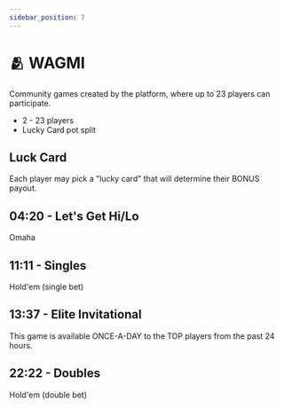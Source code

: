 ```yaml
---
sidebar_position: 7
---
```


# 🫂 WAGMI

Community games created by the platform, where up to 23 players can participate.

- 2 - 23 players
- Lucky Card pot split


## Luck Card

Each player may pick a "lucky card" that will determine their BONUS payout.


## 04:20 - Let's Get Hi/Lo

Omaha


## 11:11 - Singles

Hold'em (single bet)


## 13:37 - Elite Invitational

This game is available ONCE-A-DAY to the TOP players from the past 24 hours.


## 22:22 - Doubles

Hold'em (double bet)
